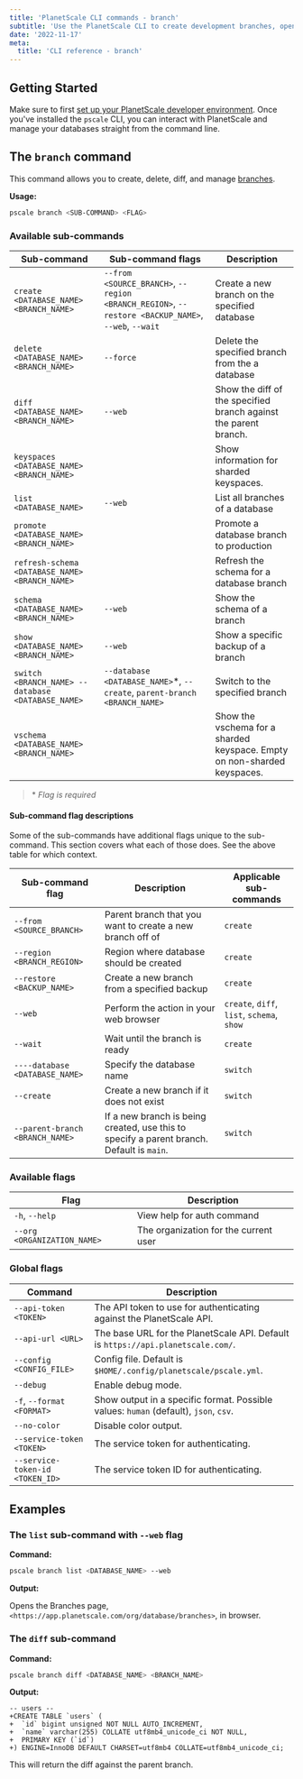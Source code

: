 ```yaml
---
title: 'PlanetScale CLI commands - branch'
subtitle: 'Use the PlanetScale CLI to create development branches, open deploy requests, and make non-blocking schema changes directly from your terminal.'
date: '2022-11-17'
meta:
  title: 'CLI reference - branch'
---
```


## Getting Started

Make sure to first [set up your PlanetScale developer environment](/docs/concepts/planetscale-environment-setup). Once you've installed the `pscale` CLI, you can interact with PlanetScale and manage your databases straight from the command line.

## The `branch` command

This command allows you to create, delete, diff, and manage [branches](/docs/concepts/branching).

**Usage:**

```bash
pscale branch <SUB-COMMAND> <FLAG>
```

### Available sub-commands

| **Sub-command**                                   | **Sub-command flags**                                                                              | **Description**                                                          |
| ------------------------------------------------- | -------------------------------------------------------------------------------------------------- | ------------------------------------------------------------------------ |
| `create <DATABASE_NAME> <BRANCH_NAME>`            | `--from <SOURCE_BRANCH>`, `--region <BRANCH_REGION>`, `--restore <BACKUP_NAME>`, `--web`, `--wait` | Create a new branch on the specified database                            |
| `delete <DATABASE_NAME> <BRANCH_NAME>`            | `--force`                                                                                          | Delete the specified branch from the a database                          |
| `diff <DATABASE_NAME> <BRANCH_NAME>`              | `--web`                                                                                            | Show the diff of the specified branch against the parent branch.         |
| `keyspaces <DATABASE_NAME> <BRANCH_NAME>`         |                                                                                                    | Show information for sharded keyspaces.                                  |
| `list <DATABASE_NAME>`                            | `--web`                                                                                            | List all branches of a database                                          |
| `promote <DATABASE_NAME> <BRANCH_NAME>`           |                                                                                                    | Promote a database branch to production                                  |
| `refresh-schema <DATABASE_NAME> <BRANCH_NAME>`    |                                                                                                    | Refresh the schema for a database branch                                 |
| `schema <DATABASE_NAME> <BRANCH_NAME>`            | `--web`                                                                                            | Show the schema of a branch                                              |
| `show <DATABASE_NAME> <BRANCH_NAME>`              | `--web`                                                                                            | Show a specific backup of a branch                                       |
| `switch <BRANCH_NAME> --database <DATABASE_NAME>` | `--database <DATABASE_NAME>`\*, `--create`, `parent-branch <BRANCH_NAME>`                          | Switch to the specified branch                                           |
| `vschema <DATABASE_NAME> <BRANCH_NAME>`           |                                                                                                    | Show the vschema for a sharded keyspace. Empty on non-sharded keyspaces. |

> \* _Flag is required_

#### Sub-command flag descriptions

Some of the sub-commands have additional flags unique to the sub-command. This section covers what each of those does. See the above table for which context.

| **Sub-command flag**            | **Description**                                                                           | **Applicable sub-commands**                |
| ------------------------------- | ----------------------------------------------------------------------------------------- | ------------------------------------------ |
| `--from <SOURCE_BRANCH>`        | Parent branch that you want to create a new branch off of                                 | `create`                                   |
| `--region <BRANCH_REGION>`      | Region where database should be created                                                   | `create`                                   |
| `--restore <BACKUP_NAME>`       | Create a new branch from a specified backup                                               | `create`                                   |
| `--web`                         | Perform the action in your web browser                                                    | `create`, `diff`, `list`, `schema`, `show` |
| `--wait`                        | Wait until the branch is ready                                                            | `create`                                   |
| `----database <DATABASE_NAME>`  | Specify the database name                                                                 | `switch`                                   |
| `--create`                      | Create a new branch if it does not exist                                                  | `switch`                                   |
| `--parent-branch <BRANCH_NAME>` | If a new branch is being created, use this to specify a parent branch. Default is `main`. | `switch`                                   |

### Available flags

| **Flag**                    | **Description**                       |
| --------------------------- | ------------------------------------- |
| `-h`, `--help`              | View help for auth command            |
| `--org <ORGANIZATION_NAME>` | The organization for the current user |

### Global flags

| **Command**                     | **Description**                                                                      |
| ------------------------------- | ------------------------------------------------------------------------------------ |
| `--api-token <TOKEN>`           | The API token to use for authenticating against the PlanetScale API.                 |
| `--api-url <URL>`               | The base URL for the PlanetScale API. Default is `https://api.planetscale.com/`.     |
| `--config <CONFIG_FILE>`        | Config file. Default is `$HOME/.config/planetscale/pscale.yml`.                      |
| `--debug`                       | Enable debug mode.                                                                   |
| `-f`, `--format <FORMAT>`       | Show output in a specific format. Possible values: `human` (default), `json`, `csv`. |
| `--no-color`                    | Disable color output.                                                                |
| `--service-token <TOKEN>`       | The service token for authenticating.                                                |
| `--service-token-id <TOKEN_ID>` | The service token ID for authenticating.                                             |

## Examples

### The `list` sub-command with `--web` flag

**Command:**

```bash
pscale branch list <DATABASE_NAME> --web
```

**Output:**

Opens the Branches page, `<https://app.planetscale.com/org/database/branches>`, in browser.

### The `diff` sub-command

**Command:**

```bash
pscale branch diff <DATABASE_NAME> <BRANCH_NAME>
```

**Output:**

```
-- users --
+CREATE TABLE `users` (
+  `id` bigint unsigned NOT NULL AUTO_INCREMENT,
+  `name` varchar(255) COLLATE utf8mb4_unicode_ci NOT NULL,
+  PRIMARY KEY (`id`)
+) ENGINE=InnoDB DEFAULT CHARSET=utf8mb4 COLLATE=utf8mb4_unicode_ci;
```

This will return the diff against the parent branch.
